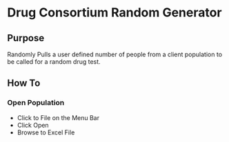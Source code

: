 # Drug Consortium Random Generator
## Purpose
Randomly Pulls a user defined number of people from a client population to be called for a random drug test.

## How To
### Open Population
- Click to File on the Menu Bar
- Click Open
- Browse to Excel File